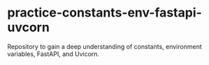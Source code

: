 # practice-constants-env-fastapi-uvcorn
Repository to gain a deep understanding of constants, environment variables, FastAPI, and Uvicorn.
